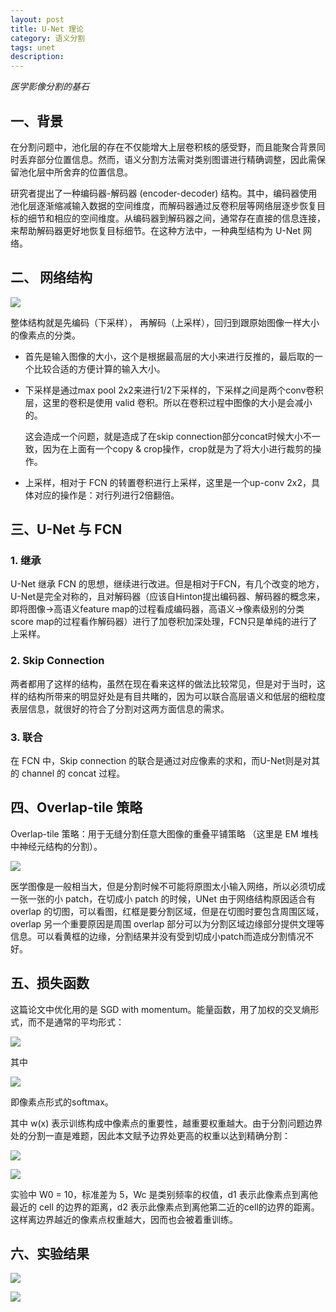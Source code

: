 ```yaml
---
layout: post
title: U-Net 理论
category: 语义分割
tags: unet
description:
---
```


*医学影像分割的基石*

## 一、背景

在分割问题中，池化层的存在不仅能增大上层卷积核的感受野，而且能聚合背景同时丢弃部分位置信息。然而，语义分割方法需对类别图谱进行精确调整，因此需保留池化层中所舍弃的位置信息。

研究者提出了一种编码器-解码器 (encoder-decoder) 结构。其中，编码器使用池化层逐渐缩减输入数据的空间维度，而解码器通过反卷积层等网络层逐步恢复目标的细节和相应的空间维度。从编码器到解码器之间，通常存在直接的信息连接，来帮助解码器更好地恢复目标细节。在这种方法中，一种典型结构为 U-Net 网络。

## 二、 网络结构

![](https://raw.githubusercontent.com/chiemon/chiemon.github.io/master/img/UNet/1.png)

整体结构就是先编码（下采样）， 再解码（上采样），回归到跟原始图像一样大小的像素点的分类。

- 首先是输入图像的大小，这个是根据最高层的大小来进行反推的，最后取的一个比较合适的方便计算的输入大小。
- 下采样是通过max pool 2x2来进行1/2下采样的，下采样之间是两个conv卷积层，这里的卷积是使用 valid 卷积。所以在卷积过程中图像的大小是会减小的。

    这会造成一个问题，就是造成了在skip connection部分concat时候大小不一致，因为在上面有一个copy & crop操作，crop就是为了将大小进行裁剪的操作。

- 上采样，相对于 FCN 的转置卷积进行上采样，这里是一个up-conv 2x2，具体对应的操作是：对行列进行2倍翻倍。

## 三、U-Net 与 FCN

### 1. 继承

U-Net 继承 FCN 的思想，继续进行改进。但是相对于FCN，有几个改变的地方，U-Net是完全对称的，且对解码器（应该自Hinton提出编码器、解码器的概念来，即将图像->高语义feature map的过程看成编码器，高语义->像素级别的分类score map的过程看作解码器）进行了加卷积加深处理，FCN只是单纯的进行了上采样。

### 2. Skip Connection

两者都用了这样的结构，虽然在现在看来这样的做法比较常见，但是对于当时，这样的结构所带来的明显好处是有目共睹的，因为可以联合高层语义和低层的细粒度表层信息，就很好的符合了分割对这两方面信息的需求。

### 3. 联合

在 FCN 中，Skip connection 的联合是通过对应像素的求和，而U-Net则是对其的 channel 的 concat 过程。

## 四、Overlap-tile 策略

Overlap-tile 策略：用于无缝分割任意大图像的重叠平铺策略 （这里是 EM 堆栈中神经元结构的分割）。

![](https://raw.githubusercontent.com/chiemon/chiemon.github.io/master/img/UNet/2.png)

医学图像是一般相当大，但是分割时候不可能将原图太小输入网络，所以必须切成一张一张的小 patch，在切成小 patch 的时候，UNet 由于网络结构原因适合有 overlap 的切图，可以看图，红框是要分割区域，但是在切图时要包含周围区域，overlap 另一个重要原因是周围 overlap 部分可以为分割区域边缘部分提供文理等信息。可以看黄框的边缘，分割结果并没有受到切成小patch而造成分割情况不好。

## 五、损失函数

这篇论文中优化用的是 SGD with momentum。能量函数，用了加权的交叉熵形式，而不是通常的平均形式：

![](https://raw.githubusercontent.com/chiemon/chiemon.github.io/master/img/UNet/3.png)

其中

![](https://raw.githubusercontent.com/chiemon/chiemon.github.io/master/img/UNet/4.png)

即像素点形式的softmax。

其中 w(x) 表示训练构成中像素点的重要性，越重要权重越大。由于分割问题边界处的分割一直是难题，因此本文赋予边界处更高的权重以达到精确分割：

![](https://raw.githubusercontent.com/chiemon/chiemon.github.io/master/img/UNet/5.png)

![](https://raw.githubusercontent.com/chiemon/chiemon.github.io/master/img/UNet/6.png)

实验中 W0 = 10，标准差为 5，Wc 是类别频率的权值，d1 表示此像素点到离他最近的 cell 的边界的距离，d2 表示此像素点到离他第二近的cell的边界的距离。这样离边界越近的像素点权重越大，因而也会被着重训练。

## 六、实验结果

![](https://raw.githubusercontent.com/chiemon/chiemon.github.io/master/img/UNet/7.png)

![](https://raw.githubusercontent.com/chiemon/chiemon.github.io/master/img/UNet/8.png)